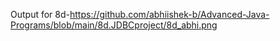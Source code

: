Output for 8d-https://github.com/abhiishek-b/Advanced-Java-Programs/blob/main/8d.JDBCproject/8d_abhi.png

